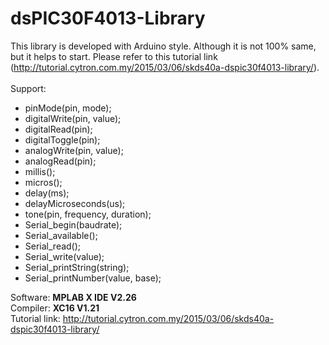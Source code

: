 # dsPIC30F4013-Library
This library is developed with Arduino style. Although it is not 100%
same, but it helps to start. Please refer to this tutorial link
(http://tutorial.cytron.com.my/2015/03/06/skds40a-dspic30f4013-library/).<br><br>
Support:
- pinMode(pin, mode);
- digitalWrite(pin, value);
- digitalRead(pin);
- digitalToggle(pin);
- analogWrite(pin, value);
- analogRead(pin);
- millis();
- micros();
- delay(ms);
- delayMicroseconds(us);
- tone(pin, frequency, duration);
- Serial_begin(baudrate);
- Serial_available();
- Serial_read();
- Serial_write(value);
- Serial_printString(string);
- Serial_printNumber(value, base);<br>

Software: <strong>MPLAB X IDE V2.26</strong><br>
Compiler: <strong>XC16 V1.21</strong><br>
Tutorial link: http://tutorial.cytron.com.my/2015/03/06/skds40a-dspic30f4013-library/
